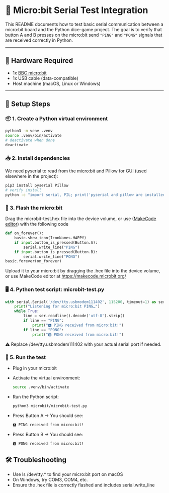 
# 🧪 Micro:bit Serial Test Integration

This README documents how to test basic serial communication between a micro:bit board and the Python dice-game project. The goal is to verify that button A and B presses on the micro:bit send `"PING"` and `"PONG"` signals that are received correctly in Python.

---

## 🔌 Hardware Required

- 1x [BBC micro:bit](https://microbit.org/)
- 1x USB cable (data-compatible)
- Host machine (macOS, Linux or Windows)

---

## 🔧 Setup Steps

### 📦 1. Create a Python virtual environment

```bash
python3 -m venv .venv
source .venv/bin/activate
# deactivate when done
deactivate
```

### 📥 2. Install dependencies

We need pyserial to read from the micro:bit and Pillow for GUI (used elsewhere in the project):

```bash
pip3 install pyserial Pillow
# verify install
python -c "import serial, PIL; print('pyserial and pillow are installed')"
```

### 💾 3. Flash the micro:bit

Drag the microbit-test.hex file into the device volume, or use ([MakeCode editor](https://makecode.microbit.org/)) with the following code

```python
def on_forever():
    basic.show_icon(IconNames.HAPPY)
    if input.button_is_pressed(Button.A):
        serial.write_line("PING")
    if input.button_is_pressed(Button.B):
        serial.write_line("PONG")
basic.forever(on_forever)
```

Upload it to your micro:bit by dragging the .hex file into the device volume, or use MakeCode editor at https://makecode.microbit.org/

### 🖥️ 4. Python test script: microbit-test.py

```python
with serial.Serial('/dev/tty.usbmodem111402', 115200, timeout=1) as ser:
    print("Listening for micro:bit PING…")
    while True:
        line = ser.readline().decode('utf-8').strip()
        if line == "PING":
            print("🅰 PING received from micro:bit!")
        if line == "PONG":
            print("🅱 PONG received from micro:bit!")
```

⚠️ Replace /dev/tty.usbmodem111402 with your actual serial port if needed.

### 🧪 5. Run the test

- Plug in your micro:bit

- Activate the virtual environment:

  ```bash
  source .venv/bin/activate
  ```

- Run the Python script:

  ```bash
  python3 microbit/microbit-test.py
  ```

- Press Button A → You should see:

  ```bash
  🅰 PING received from micro:bit!
  ```

- Press Button B → You should see:
  ```bash
  🅱 PONG received from micro:bit!
  ```

## 🛠️ Troubleshooting

- Use ls /dev/tty.* to find your micro:bit port on macOS
- On Windows, try COM3, COM4, etc.
- Ensure the .hex file is correctly flashed and includes serial.write_line
